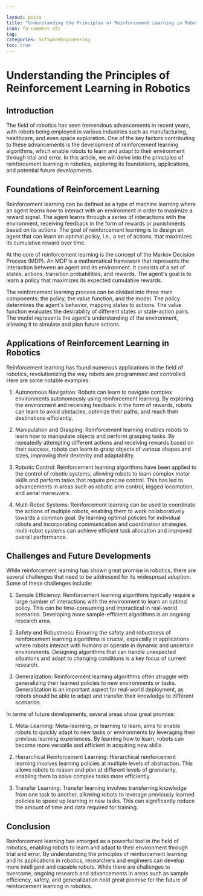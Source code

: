 ```yaml
---

layout: posts
title: "Understanding the Principles of Reinforcement Learning in Robotics"
icon: fa-comment-alt
tag:      
categories: SoftwareEngineering
toc: true
---
```




# Understanding the Principles of Reinforcement Learning in Robotics

## Introduction

The field of robotics has seen tremendous advancements in recent years, with robots being employed in various industries such as manufacturing, healthcare, and even space exploration. One of the key factors contributing to these advancements is the development of reinforcement learning algorithms, which enable robots to learn and adapt to their environment through trial and error. In this article, we will delve into the principles of reinforcement learning in robotics, exploring its foundations, applications, and potential future developments.

## Foundations of Reinforcement Learning

Reinforcement learning can be defined as a type of machine learning where an agent learns how to interact with an environment in order to maximize a reward signal. The agent learns through a series of interactions with the environment, receiving feedback in the form of rewards or punishments based on its actions. The goal of reinforcement learning is to design an agent that can learn an optimal policy, i.e., a set of actions, that maximizes its cumulative reward over time.

At the core of reinforcement learning is the concept of the Markov Decision Process (MDP). An MDP is a mathematical framework that represents the interaction between an agent and its environment. It consists of a set of states, actions, transition probabilities, and rewards. The agent's goal is to learn a policy that maximizes its expected cumulative rewards.

The reinforcement learning process can be divided into three main components: the policy, the value function, and the model. The policy determines the agent's behavior, mapping states to actions. The value function evaluates the desirability of different states or state-action pairs. The model represents the agent's understanding of the environment, allowing it to simulate and plan future actions.

## Applications of Reinforcement Learning in Robotics

Reinforcement learning has found numerous applications in the field of robotics, revolutionizing the way robots are programmed and controlled. Here are some notable examples:

1. Autonomous Navigation: Robots can learn to navigate complex environments autonomously using reinforcement learning. By exploring the environment and receiving feedback in the form of rewards, robots can learn to avoid obstacles, optimize their paths, and reach their destinations efficiently.

2. Manipulation and Grasping: Reinforcement learning enables robots to learn how to manipulate objects and perform grasping tasks. By repeatedly attempting different actions and receiving rewards based on their success, robots can learn to grasp objects of various shapes and sizes, improving their dexterity and adaptability.

3. Robotic Control: Reinforcement learning algorithms have been applied to the control of robotic systems, allowing robots to learn complex motor skills and perform tasks that require precise control. This has led to advancements in areas such as robotic arm control, legged locomotion, and aerial maneuvers.

4. Multi-Robot Systems: Reinforcement learning can be used to coordinate the actions of multiple robots, enabling them to work collaboratively towards a common goal. By learning optimal policies for individual robots and incorporating communication and coordination strategies, multi-robot systems can achieve efficient task allocation and improved overall performance.

## Challenges and Future Developments

While reinforcement learning has shown great promise in robotics, there are several challenges that need to be addressed for its widespread adoption. Some of these challenges include:

1. Sample Efficiency: Reinforcement learning algorithms typically require a large number of interactions with the environment to learn an optimal policy. This can be time-consuming and impractical in real-world scenarios. Developing more sample-efficient algorithms is an ongoing research area.

2. Safety and Robustness: Ensuring the safety and robustness of reinforcement learning algorithms is crucial, especially in applications where robots interact with humans or operate in dynamic and uncertain environments. Designing algorithms that can handle unexpected situations and adapt to changing conditions is a key focus of current research.

3. Generalization: Reinforcement learning algorithms often struggle with generalizing their learned policies to new environments or tasks. Generalization is an important aspect for real-world deployment, as robots should be able to adapt and transfer their knowledge to different scenarios.

In terms of future developments, several areas show great promise:

1. Meta-Learning: Meta-learning, or learning to learn, aims to enable robots to quickly adapt to new tasks or environments by leveraging their previous learning experiences. By learning how to learn, robots can become more versatile and efficient in acquiring new skills.

2. Hierarchical Reinforcement Learning: Hierarchical reinforcement learning involves learning policies at multiple levels of abstraction. This allows robots to reason and plan at different levels of granularity, enabling them to solve complex tasks more efficiently.

3. Transfer Learning: Transfer learning involves transferring knowledge from one task to another, allowing robots to leverage previously learned policies to speed up learning in new tasks. This can significantly reduce the amount of time and data required for training.

## Conclusion

Reinforcement learning has emerged as a powerful tool in the field of robotics, enabling robots to learn and adapt to their environment through trial and error. By understanding the principles of reinforcement learning and its applications in robotics, researchers and engineers can develop more intelligent and capable robots. While there are challenges to overcome, ongoing research and advancements in areas such as sample efficiency, safety, and generalization hold great promise for the future of reinforcement learning in robotics.